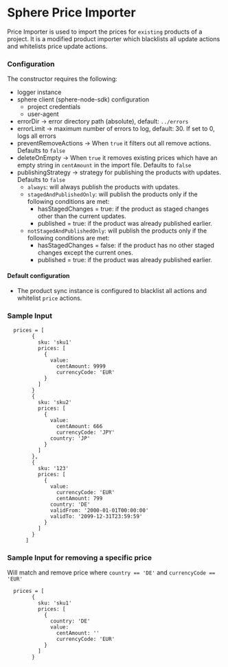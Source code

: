 # Sphere Price Importer
Price Importer is used to import the prices for `existing` products of a project. It is a modified product importer which blacklists all update actions and whitelists price update actions.

### Configuration
 The constructor requires the following:
  * logger instance
  * sphere client (sphere-node-sdk) configuration
    * project credentials
    * user-agent
  * errorDir -> error directory path (absolute), default: `../errors`
  * errorLimit -> maximum number of errors to log, default: 30. If set to 0, logs all errors
  * preventRemoveActions -> When `true` it filters out all remove actions. Defaults to `false`
  * deleteOnEmpty -> When `true` it removes existing prices which have an empty string in `centAmount` in the import file. Defaults to `false`
  * publishingStrategy -> strategy for publishing the products with updates. Defaults to `false`
    * `always`: will always publish the products with updates.
    * `stagedAndPublishedOnly`: will publish the products only if the following conditions are met:
      * hasStagedChanges = true: if the product as staged changes other than the current updates. 
      * published = true: if the product was already published earlier.
    * `notStagedAndPublishedOnly`: will publish the products only if the following conditions are met:
      * hasStagedChanges = false: if the product has no other staged changes except the current ones.  
      * published = true: if the product was already published earlier.

#### Default configuration
 * The product sync instance is configured to blacklist all actions and whitelist `price` actions.

### Sample Input

      prices = [
            {
              sku: 'sku1'
              prices: [
                {
                  value:
                    centAmount: 9999
                    currencyCode: 'EUR'
                }
              ]
            }
            {
              sku: 'sku2'
              prices: [
                {
                  value:
                    centAmount: 666
                    currencyCode: 'JPY'
                  country: 'JP'
                }
              ]
            },
            {
              sku: '123'
              prices: [
                {
                  value:
                    currencyCode: 'EUR'
                    centAmount: 799
                  country: 'DE'
                  validFrom: '2000-01-01T00:00:00'
                  validTo: '2099-12-31T23:59:59'
                }
              ]
            }
          ]

### Sample Input for removing a specific price
Will match and remove price where `country == 'DE'` and `currencyCode == 'EUR'` 

      prices = [
            {
              sku: 'sku1'
              prices: [
                {
                  country: 'DE'
                  value:
                    centAmount: ''
                    currencyCode: 'EUR'
                }
              ]
            }
    